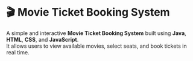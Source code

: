 # 🎬 Movie Ticket Booking System

A simple and interactive **Movie Ticket Booking System** built using **Java**, **HTML**, **CSS**, and **JavaScript**.  
It allows users to view available movies, select seats, and book tickets in real time.

